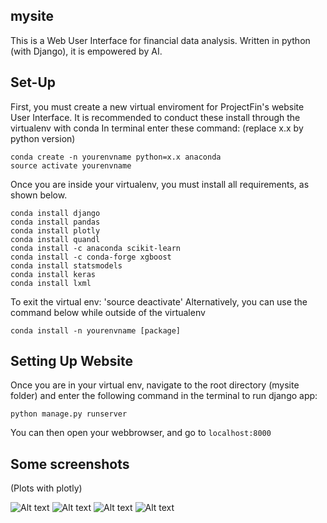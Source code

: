 ## mysite

This is a Web User Interface for financial data analysis. Written in python (with Django), it is empowered by AI.


## Set-Up

First, you must create a new virtual enviroment for ProjectFin's website User Interface.
It is recommended to conduct these install through the virtualenv with conda
In terminal enter these command:
(replace x.x by python version)

```
conda create -n yourenvname python=x.x anaconda
source activate yourenvname
```

Once you are inside your virtualenv, you must install all requirements, as shown below.

```
conda install django
conda install pandas
conda install plotly
conda install quandl
conda install -c anaconda scikit-learn
conda install -c conda-forge xgboost
conda install statsmodels
conda install keras
conda install lxml
```

To exit the virtual env: 'source deactivate'
Alternatively, you can use the command below while outside of the virtualenv

```
conda install -n yourenvname [package]
```

## Setting Up Website

Once you are in your virtual env, navigate to the root directory (mysite folder) and enter the following command in the terminal to run django app:

```
python manage.py runserver
```

You can then open your webbrowser, and go to
``` localhost:8000 ```


## Some screenshots
(Plots with plotly)

![Alt text](/screenshots/img1.png?raw=true "S&P500 clusters")
![Alt text](/screenshots/img2.png?raw=true "AAPL Monte carlo")
![Alt text](/screenshots/img3.png?raw=true "S&P500 portfolio optimization")
![Alt text](/screenshots/img4.png?raw=true "MMM stock prices")
